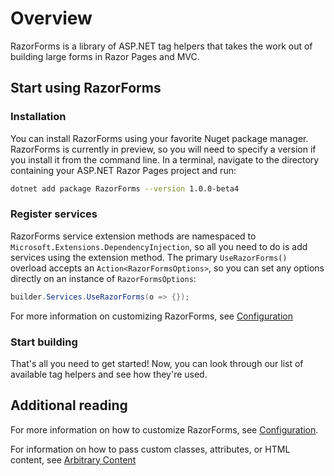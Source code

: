 # Overview

RazorForms is a library of ASP.NET tag helpers that takes the work out of building large forms in Razor Pages and MVC. 

## Start using RazorForms

### Installation

You can install RazorForms using your favorite Nuget package manager. RazorForms is currently in preview, so you will need to specify a version if you install it from the command line. In a terminal, navigate to the directory containing your ASP.NET Razor Pages project and run:

```bash
dotnet add package RazorForms --version 1.0.0-beta4
```

### Register services

RazorForms service extension methods are namespaced to `Microsoft.Extensions.DependencyInjection`, so all you need to do is add services using the extension method. The primary `UseRazorForms()` overload accepts an `Action<RazorFormsOptions>`, so you can set any options directly on an instance of `RazorFormsOptions`:

```csharp
builder.Services.UseRazorForms(o => {});
```

For more information on customizing RazorForms, see [Configuration](/docs/introduction/configuration)

### Start building

That's all you need to get started! Now, you can look through our list of available tag helpers and see how they're used.

## Additional reading

For more information on how to customize RazorForms, see [Configuration](/docs/introduction/configuration).

For information on how to pass custom classes, attributes, or HTML content, see [Arbitrary Content](/docs/introduction/arbitrary-content) 